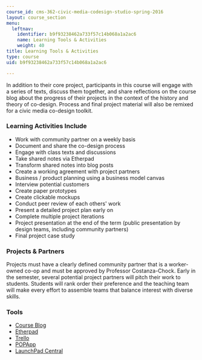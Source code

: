```yaml
---
course_id: cms-362-civic-media-codesign-studio-spring-2016
layout: course_section
menu:
  leftnav:
    identifier: b9f93238462a733f57c14b068a1a2ac6
    name: Learning Tools & Activities
    weight: 40
title: Learning Tools & Activities
type: course
uid: b9f93238462a733f57c14b068a1a2ac6

---
```


In addition to their core project, participants in this course will engage with a series of texts, discuss them together, and share reflections on the course blog about the progress of their projects in the context of the history and theory of co-design. Process and final project material will also be remixed for a civic media co-design toolkit.

### Learning Activities Include

*   Work with community partner on a weekly basis
*   Document and share the co-design process
*   Engage with class texts and discussions
*   Take shared notes via Etherpad
*   Transform shared notes into blog posts
*   Create a working agreement with project partners
*   Business / product planning using a business model canvas
*   Interview potential customers
*   Create paper prototypes
*   Create clickable mockups
*   Conduct peer review of each others' work
*   Present a detailed project plan early on
*   Complete multiple project iterations
*   Project presentation at the end of the term (public presentation by design teams, including community partners)
*   Final project case study

### Projects & Partners

Projects must have a clearly defined community partner that is a worker-owned co-op and must be approved by Professor Costanza-Chock. Early in the semester, several potential project partners will pitch their work to students. Students will rank order their preference and the teaching team will make every effort to assemble teams that balance interest with diverse skills.

### Tools

*   [Course Blog](http://codesign.mit.edu/)
*   [Etherpad](http://etherpad.org/)
*   [Trello](https://trello.com/)
*   [POPApp](https://popapp.in/)
*   [LaunchPad Central](https://www.launchpadcentral.com)